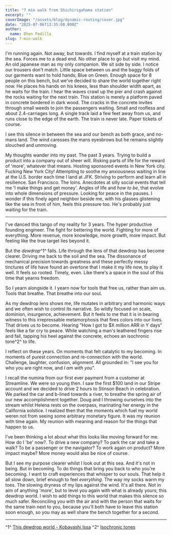 ```yaml
---
title: "7 min walk from Shichirigahama station"
excerpt: ""
coverImage: "/assets/blog/dynamic-routing/cover.jpg"
date: "2025-07-06T13:35:00.000Z"
author:
  name: Dhen Padilla
slug: 7-min-walk
---
```


I'm running again. Not away, but towards. I find myself at a train station by the sea. Forces me to a dead end. No other place to go but visit my mind. An old japanese man as my only companion. We sit side by side. I notice our trousers don't match. Little space between us and the baggy folds of our garments want to hold hands; Blue on Green. 
Enough space for 8 people on this bench, but we've decided to share the world together right now.
He places his hands on his knees, less than shoulder width apart, as he waits for the train. I hear the waves crawl up the pier and crash against the rocks waiting for the next train.
This station is merely a platform paved in concrete bordered in dark wood. The cracks in the concrete invites through small weeds to join the passengers waiting. Small and roofless and about 2.4-carriages long. A single track laid a few feet away from us, and runs close to the edge of the earth. The train is never late. Paper tickets of course.

I see this silence in between the sea and our bench as both grace, and no-mans land. The wind caresses the mans eyesbrows but he remains slightly slouched and unmoving.

My thoughts wander into my past. The past 3 years. Trying to build a product into a company out of sheer will. Risking parts of life for the reward of 'more', whatever that means. Hosting sponsored events in New York city.
Fucking New York City!
Attempting to soothe my anxiousness waiting in line at the U.S. border each time I land at JFK. 
Striving to perform and learn all in resilience. San Francisco. The loins. Anecdotes at silly social events that tell me 'I make things and get money'. Angles of life and _how to be_, that evolve into whole dimensions of pressure. Looking for peace in the pauses.
I wonder if this finely aged neighbor beside me, with his glasses glistening like the sea in front of him, feels this pressure too.
He's probably just waiting for the train.

---

I've danced this tango of my reality for 3 years. The hyper productive founding engineer. The fight for bettering the world. Fighting for more of everything. More revenue, more knowledge, more growth, more impact. But feeling like the true target lies beyond it.

But the _dewdrop_^1^ falls. Life through the lens of that dewdrop has become clearer. Driving me back to the soil and the sea. 
The dissonance of mechanical precision towards greatness and these perfectly messy tinctures of life have found an overtone that I make it my life now, to play it well. It feels so rooted. Timely, even. Like there's a space in the soul of this time that yearns freedom.

So I yearn alongside it. I yearn now for tools that free us, rather than aim us. Tools that breathe. That breathe into our soul.

As my dewdrop lens shows me, life mutates in arbitrary and harmonic ways and we often wish to control its narrative. So wildly focused on scale, dominion, insurgence, achievement. But it feels to me that it is in bearing witness to this irrepressable metamorphosis that fires colors into our lives. That drives us to become.
Hearing "How I got to $X million ARR in Y days" feels like a far cry to peace. While watching a man's leathered fingers rise and fall, tapping his heel against the concrete, echoes an isochronic tone^2^ to life.


I reflect on these years. On moments that felt catalytic to my becoming. In moments of purest connection and re-connection with the world. 
Challenge, laughter, confusion, alignment. All grounded in: "I see you for who you are right now, and _I am with you_".

I recall the numina from our first ever payment from a customer at Streamline. We were so young then.
I saw the first $100 land in our Stripe account and we decided to drive 2 hours to Stinson Beach in celebration. We parked the car and b-lined towards a river, to breathe the spring air of our new accomplishment together. Doug and I throwing ourselves into the stream whilst Helena rests on the overpass, marinating her energy in the California solstice. I realized then that the moments which fuel my world weren not from seeing some arbitrary monetary figure. It was my reunion with time again. My reunion with meaning and reason for the things that happen to us.

I've been thinking a lot about what this looks like moving forward for me. How do I 'be' now?. To drive a new company? To park the car and take a walk? To be a passenger or the navigator? To work again on product? More impact maybe? More money would also be nice of course.

But I see my purpose clearer whilst I look out at this sea. And it's not in being. But in becoming. To do things that bring you back to who you're becoming. I want to craft experiences that whisper to our souls. That help it all slow down, brief enough to feel _everything_. The way my socks warm my toes. The slowing dryness of my lips against the wind. It's all there. 
Not in aim of anything 'more', but to level you again with what is already yours; this dewdrop world.
I wish to add things to this world that makes this silence so much safer. Reconciling you with the air and with the person that waits for the same train next to you, because you'll both have to leave this station soon enough, so you may as well share the bench together for a second.

---

^1^ [This dewdrop world - Kobayashi Issa](https://thedewdrop.org/2021/03/24/issa-this-dewdrop-world/)
^2^ [Isochronic tones](https://www.healthline.com/health/isochronic-tones#isochronic-binaural-and-monaural)


